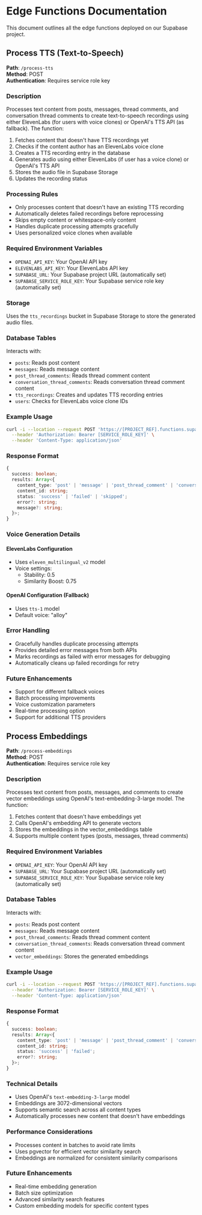 # Edge Functions Documentation

This document outlines all the edge functions deployed on our Supabase project.

## Process TTS (Text-to-Speech)

**Path**: `/process-tts`  
**Method**: POST  
**Authentication**: Requires service role key

### Description
Processes text content from posts, messages, thread comments, and conversation thread comments to create text-to-speech recordings using either ElevenLabs (for users with voice clones) or OpenAI's TTS API (as fallback). The function:
1. Fetches content that doesn't have TTS recordings yet
2. Checks if the content author has an ElevenLabs voice clone
3. Creates a TTS recording entry in the database
4. Generates audio using either ElevenLabs (if user has a voice clone) or OpenAI's TTS API
5. Stores the audio file in Supabase Storage
6. Updates the recording status

### Processing Rules
- Only processes content that doesn't have an existing TTS recording
- Automatically deletes failed recordings before reprocessing
- Skips empty content or whitespace-only content
- Handles duplicate processing attempts gracefully
- Uses personalized voice clones when available

### Required Environment Variables
- `OPENAI_API_KEY`: Your OpenAI API key
- `ELEVENLABS_API_KEY`: Your ElevenLabs API key
- `SUPABASE_URL`: Your Supabase project URL (automatically set)
- `SUPABASE_SERVICE_ROLE_KEY`: Your Supabase service role key (automatically set)

### Storage
Uses the `tts_recordings` bucket in Supabase Storage to store the generated audio files.

### Database Tables
Interacts with:
- `posts`: Reads post content
- `messages`: Reads message content
- `post_thread_comments`: Reads thread comment content
- `conversation_thread_comments`: Reads conversation thread comment content
- `tts_recordings`: Creates and updates TTS recording entries
- `users`: Checks for ElevenLabs voice clone IDs

### Example Usage
```bash
curl -i --location --request POST 'https://[PROJECT_REF].functions.supabase.co/process-tts' \
  --header 'Authorization: Bearer [SERVICE_ROLE_KEY]' \
  --header 'Content-Type: application/json'
```

### Response Format
```typescript
{
  success: boolean;
  results: Array<{
    content_type: 'post' | 'message' | 'post_thread_comment' | 'conversation_thread_comment';
    content_id: string;
    status: 'success' | 'failed' | 'skipped';
    error?: string;
    message?: string;
  }>;
}
```

### Voice Generation Details
#### ElevenLabs Configuration
- Uses `eleven_multilingual_v2` model
- Voice settings:
  - Stability: 0.5
  - Similarity Boost: 0.75

#### OpenAI Configuration (Fallback)
- Uses `tts-1` model
- Default voice: "alloy"

### Error Handling
- Gracefully handles duplicate processing attempts
- Provides detailed error messages from both APIs
- Marks recordings as failed with error messages for debugging
- Automatically cleans up failed recordings for retry

### Future Enhancements
- Support for different fallback voices
- Batch processing improvements
- Voice customization parameters
- Real-time processing option
- Support for additional TTS providers

## Process Embeddings

**Path**: `/process-embeddings`  
**Method**: POST  
**Authentication**: Requires service role key

### Description
Processes text content from posts, messages, and comments to create vector embeddings using OpenAI's text-embedding-3-large model. The function:
1. Fetches content that doesn't have embeddings yet
2. Calls OpenAI's embedding API to generate vectors
3. Stores the embeddings in the vector_embeddings table
4. Supports multiple content types (posts, messages, thread comments)

### Required Environment Variables
- `OPENAI_API_KEY`: Your OpenAI API key
- `SUPABASE_URL`: Your Supabase project URL (automatically set)
- `SUPABASE_SERVICE_ROLE_KEY`: Your Supabase service role key (automatically set)

### Database Tables
Interacts with:
- `posts`: Reads post content
- `messages`: Reads message content
- `post_thread_comments`: Reads thread comment content
- `conversation_thread_comments`: Reads conversation thread comment content
- `vector_embeddings`: Stores the generated embeddings

### Example Usage
```bash
curl -i --location --request POST 'https://[PROJECT_REF].functions.supabase.co/process-embeddings' \
  --header 'Authorization: Bearer [SERVICE_ROLE_KEY]' \
  --header 'Content-Type: application/json'
```

### Response Format
```typescript
{
  success: boolean;
  results: Array<{
    content_type: 'post' | 'message' | 'post_thread_comment' | 'conversation_thread_comment';
    content_id: string;
    status: 'success' | 'failed';
    error?: string;
  }>;
}
```

### Technical Details
- Uses OpenAI's `text-embedding-3-large` model
- Embeddings are 3072-dimensional vectors
- Supports semantic search across all content types
- Automatically processes new content that doesn't have embeddings

### Performance Considerations
- Processes content in batches to avoid rate limits
- Uses pgvector for efficient vector similarity search
- Embeddings are normalized for consistent similarity comparisons

### Future Enhancements
- Real-time embedding generation
- Batch size optimization
- Advanced similarity search features
- Custom embedding models for specific content types 